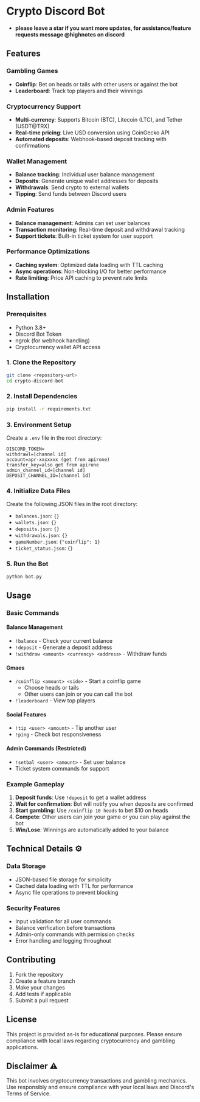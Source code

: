 # Crypto Discord Bot 
- **please leave a star if you want more updates, for assistance/feature requests message @highnotes on discord**
## Features 

### Gambling Games
- **Coinflip**: Bet on heads or tails with other users or against the bot
- **Leaderboard**: Track top players and their winnings

### Cryptocurrency Support
- **Multi-currency**: Supports Bitcoin (BTC), Litecoin (LTC), and Tether (USDT@TRX)
- **Real-time pricing**: Live USD conversion using CoinGecko API
- **Automated deposits**: Webhook-based deposit tracking with confirmations

### Wallet Management
- **Balance tracking**: Individual user balance management
- **Deposits**: Generate unique wallet addresses for deposits
- **Withdrawals**: Send crypto to external wallets
- **Tipping**: Send funds between Discord users

### Admin Features
- **Balance management**: Admins can set user balances
- **Transaction monitoring**: Real-time deposit and withdrawal tracking
- **Support tickets**: Built-in ticket system for user support

### Performance Optimizations
- **Caching system**: Optimized data loading with TTL caching
- **Async operations**: Non-blocking I/O for better performance
- **Rate limiting**: Price API caching to prevent rate limits

## Installation 

### Prerequisites
- Python 3.8+
- Discord Bot Token
- ngrok (for webhook handling)
- Cryptocurrency wallet API access

### 1. Clone the Repository
```bash
git clone <repository-url>
cd crypto-discord-bot
```

### 2. Install Dependencies
```bash
pip install -r requirements.txt
```

### 3. Environment Setup
Create a `.env` file in the root directory:
```env
DISCORD_TOKEN=
withdrawl=[channel id]
account=apr-xxxxxxx (get from apirone)
transfer_key=also get from apirone
admin_channel_id=[channel id]
DEPOSIT_CHANNEL_ID=[channel id]

```

### 4. Initialize Data Files
Create the following JSON files in the root directory:
- `balances.json`: `{}`
- `wallets.json`: `{}`
- `deposits.json`: `{}`
- `withdrawals.json`: `{}`
- `gameNumber.json`: `{"coinflip": 1}`
- `ticket_status.json`: `{}`

### 5. Run the Bot
```bash
python bot.py
```

## Usage 

### Basic Commands

#### Balance Management
- `!balance` - Check your current balance
- `!deposit` - Generate a deposit address
- `!withdraw <amount> <currency> <address>` - Withdraw funds

#### Gmaes
- `/coinflip <amount> <side>` - Start a coinflip game
  - Choose heads or tails
  - Other users can join or you can call the bot
- `!leaderboard` - View top players

#### Social Features
- `!tip <user> <amount>` - Tip another user
- `!ping` - Check bot responsiveness

#### Admin Commands (Restricted)
- `!setbal <user> <amount>` - Set user balance
- Ticket system commands for support

### Example Gameplay

1. **Deposit funds**: Use `!deposit` to get a wallet address
2. **Wait for confirmation**: Bot will notify you when deposits are confirmed
3. **Start gambling**: Use `/coinflip 10 heads` to bet $10 on heads
4. **Compete**: Other users can join your game or you can play against the bot
5. **Win/Lose**: Winnings are automatically added to your balance

## Technical Details ⚙️

### Data Storage
- JSON-based file storage for simplicity
- Cached data loading with TTL for performance
- Async file operations to prevent blocking

### Security Features
- Input validation for all user commands
- Balance verification before transactions
- Admin-only commands with permission checks
- Error handling and logging throughout


## Contributing 

1. Fork the repository
2. Create a feature branch
3. Make your changes
4. Add tests if applicable
5. Submit a pull request

## License 

This project is provided as-is for educational purposes. Please ensure compliance with local laws regarding cryptocurrency and gambling applications.

## Disclaimer ⚠️

This bot involves cryptocurrency transactions and gambling mechanics. Use responsibly and ensure compliance with your local laws and Discord's Terms of Service. 
